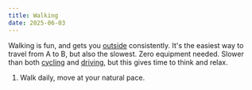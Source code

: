 ```yaml
---
title: Walking
date: 2025-06-03
---
```

Walking is fun, and gets you [outside](/outside) consistently. It's the easiest way to travel from A to B, but also the slowest. Zero equipment needed. Slower than both [cycling](/cycling) and [driving](/driving), but this gives time to think and relax.

1. Walk daily, move at your natural pace.


